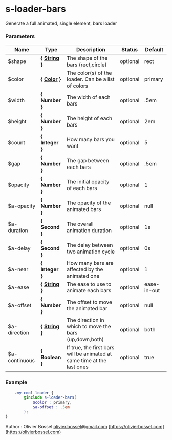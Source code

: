# s-loader-bars

Generate a full animated, single element, bars loader



### Parameters
Name  |  Type  |  Description  |  Status  |  Default
------------  |  ------------  |  ------------  |  ------------  |  ------------
$shape  |  **{ [String](http://www.sass-lang.com/documentation/file.SASS_REFERENCE.html#sass-script-strings) }**  |  The shape of the bars (rect,circle)  |  optional  |  rect
$color  |  **{ [Color](http://www.sass-lang.com/documentation/file.SASS_REFERENCE.html#colors) }**  |  The color(s) of the loader. Can be a list of colors  |  optional  |  primary
$width  |  **{ Number }**  |  The width of each bars  |  optional  |  .5em
$height  |  **{ Number }**  |  The height of each bars  |  optional  |  2em
$count  |  **{ Integer }**  |  How many bars you want  |  optional  |  5
$gap  |  **{ Number }**  |  The gap between each bars  |  optional  |  .5em
$opacity  |  **{ Number }**  |  The initial opacity of each bars  |  optional  |  1
$a-opacity  |  **{ Number }**  |  The opacity of the animated bars  |  optional  |  null
$a-duration  |  **{ Second }**  |  The overall animation duration  |  optional  |  1s
$a-delay  |  **{ Second }**  |  The delay between two animation cycle  |  optional  |  0s
$a-near  |  **{ Integer }**  |  How many bars are affected by the animated one  |  optional  |  1
$a-ease  |  **{ [String](http://www.sass-lang.com/documentation/file.SASS_REFERENCE.html#sass-script-strings) }**  |  The ease to use to animate each bars  |  optional  |  ease-in-out
$a-offset  |  **{ Number }**  |  The offset to move the animated bar  |  optional  |  null
$a-direction  |  **{ [String](http://www.sass-lang.com/documentation/file.SASS_REFERENCE.html#sass-script-strings) }**  |  The direction in which to move the bars (up,down,both)  |  optional  |  both
$a-continuous  |  **{ Boolean }**  |  If true, the first bars will be animated at same time at the last ones  |  optional  |  true

### Example
```scss
	.my-cool-loader {
		@include s-loader-bars(
			$color : primary,
			$a-offset : .5em
		);
}
```
Author : Olivier Bossel [olivier.bossel@gmail.com](mailto:olivier.bossel@gmail.com) [https://olivierbossel.com](https://olivierbossel.com)